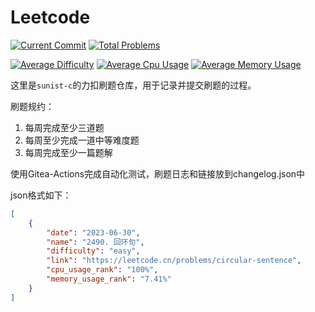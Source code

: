 # Leetcode

[![Current Commit](https://img.shields.io/badge/2023.8.7-last_commit-blue)](https://studio.sunist.work/sunist-c/leetcode)
[![Total Problems](https://img.shields.io/badge/34+_problems-8A2BE2)](https://studio.sunist.work/sunist-c/leetcode)

[![Average Difficulty](https://img.shields.io/badge/difficulty-1.8727-lightyellow)](https://studio.sunist.work/sunist-c/leetcode)
[![Average Cpu Usage](https://img.shields.io/badge/cpu_usage_rank-82.94%25-lightgreen)](https://studio.sunist.work/sunist-c/leetcode)
[![Average Memory Usage](https://img.shields.io/badge/memory_usage_rank-67.06%25-lightgreen)](https://studio.sunist.work/sunist-c/leetcode)

这里是`sunist-c`的力扣刷题仓库，用于记录并提交刷题的过程。

刷题规约：

1. 每周完成至少三道题
2. 每周至少完成一道中等难度题
3. 每周完成至少一篇题解

使用Gitea-Actions完成自动化测试，刷题日志和链接放到changelog.json中

json格式如下：

```json
[
	{
		"date": "2023-06-30",
		"name": "2490. 回环句",
		"difficulty": "easy",
		"link": "https://leetcode.cn/problems/circular-sentence",
		"cpu_usage_rank": "100%",
		"memory_usage_rank": "7.41%"
	}
]
```
